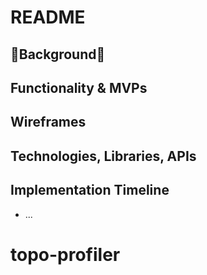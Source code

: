# README

## :small_blue_diamond:Background:small_blue_diamond:


## Functionality & MVPs


## Wireframes


## Technologies, Libraries, APIs


## Implementation Timeline



* ...
# topo-profiler
